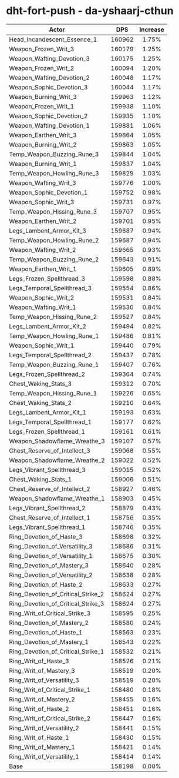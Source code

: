 # dht-fort-push - da-yshaarj-cthun
| Actor | DPS | Increase |
|---|:---:|:---:|
|Head_Incandescent_Essence_1|160962|1.75%|
|Weapon_Frozen_Writ_3|160179|1.25%|
|Weapon_Wafting_Devotion_3|160175|1.25%|
|Weapon_Frozen_Writ_2|160094|1.20%|
|Weapon_Wafting_Devotion_2|160048|1.17%|
|Weapon_Sophic_Devotion_3|160044|1.17%|
|Weapon_Burning_Writ_3|159963|1.12%|
|Weapon_Frozen_Writ_1|159938|1.10%|
|Weapon_Sophic_Devotion_2|159935|1.10%|
|Weapon_Wafting_Devotion_1|159881|1.06%|
|Weapon_Earthen_Writ_3|159864|1.05%|
|Weapon_Burning_Writ_2|159863|1.05%|
|Temp_Weapon_Buzzing_Rune_3|159844|1.04%|
|Weapon_Burning_Writ_1|159837|1.04%|
|Temp_Weapon_Howling_Rune_3|159829|1.03%|
|Weapon_Wafting_Writ_3|159776|1.00%|
|Weapon_Sophic_Devotion_1|159752|0.98%|
|Weapon_Sophic_Writ_3|159731|0.97%|
|Temp_Weapon_Hissing_Rune_3|159707|0.95%|
|Weapon_Earthen_Writ_2|159701|0.95%|
|Legs_Lambent_Armor_Kit_3|159687|0.94%|
|Temp_Weapon_Howling_Rune_2|159687|0.94%|
|Weapon_Wafting_Writ_2|159665|0.93%|
|Temp_Weapon_Buzzing_Rune_2|159643|0.91%|
|Weapon_Earthen_Writ_1|159605|0.89%|
|Legs_Frozen_Spellthread_3|159598|0.88%|
|Legs_Temporal_Spellthread_3|159554|0.86%|
|Weapon_Sophic_Writ_2|159531|0.84%|
|Weapon_Wafting_Writ_1|159530|0.84%|
|Temp_Weapon_Hissing_Rune_2|159527|0.84%|
|Legs_Lambent_Armor_Kit_2|159494|0.82%|
|Temp_Weapon_Howling_Rune_1|159486|0.81%|
|Weapon_Sophic_Writ_1|159440|0.79%|
|Legs_Temporal_Spellthread_2|159437|0.78%|
|Temp_Weapon_Buzzing_Rune_1|159407|0.76%|
|Legs_Frozen_Spellthread_2|159364|0.74%|
|Chest_Waking_Stats_3|159312|0.70%|
|Temp_Weapon_Hissing_Rune_1|159226|0.65%|
|Chest_Waking_Stats_2|159210|0.64%|
|Legs_Lambent_Armor_Kit_1|159193|0.63%|
|Legs_Temporal_Spellthread_1|159177|0.62%|
|Legs_Frozen_Spellthread_1|159161|0.61%|
|Weapon_Shadowflame_Wreathe_3|159107|0.57%|
|Chest_Reserve_of_Intellect_3|159068|0.55%|
|Weapon_Shadowflame_Wreathe_2|159022|0.52%|
|Legs_Vibrant_Spellthread_3|159015|0.52%|
|Chest_Waking_Stats_1|159006|0.51%|
|Chest_Reserve_of_Intellect_2|158927|0.46%|
|Weapon_Shadowflame_Wreathe_1|158903|0.45%|
|Legs_Vibrant_Spellthread_2|158879|0.43%|
|Chest_Reserve_of_Intellect_1|158756|0.35%|
|Legs_Vibrant_Spellthread_1|158746|0.35%|
|Ring_Devotion_of_Haste_3|158698|0.32%|
|Ring_Devotion_of_Versatility_3|158686|0.31%|
|Ring_Devotion_of_Versatility_1|158675|0.30%|
|Ring_Devotion_of_Mastery_3|158640|0.28%|
|Ring_Devotion_of_Versatility_2|158638|0.28%|
|Ring_Devotion_of_Haste_2|158633|0.27%|
|Ring_Devotion_of_Critical_Strike_2|158624|0.27%|
|Ring_Devotion_of_Critical_Strike_3|158624|0.27%|
|Ring_Writ_of_Critical_Strike_3|158595|0.25%|
|Ring_Devotion_of_Mastery_2|158580|0.24%|
|Ring_Devotion_of_Haste_1|158563|0.23%|
|Ring_Devotion_of_Mastery_1|158543|0.22%|
|Ring_Devotion_of_Critical_Strike_1|158532|0.21%|
|Ring_Writ_of_Haste_3|158526|0.21%|
|Ring_Writ_of_Mastery_3|158519|0.20%|
|Ring_Writ_of_Versatility_3|158519|0.20%|
|Ring_Writ_of_Critical_Strike_1|158480|0.18%|
|Ring_Writ_of_Mastery_2|158455|0.16%|
|Ring_Writ_of_Haste_2|158451|0.16%|
|Ring_Writ_of_Critical_Strike_2|158447|0.16%|
|Ring_Writ_of_Versatility_2|158441|0.15%|
|Ring_Writ_of_Haste_1|158430|0.15%|
|Ring_Writ_of_Mastery_1|158421|0.14%|
|Ring_Writ_of_Versatility_1|158414|0.14%|
|Base|158198|0.00%|
